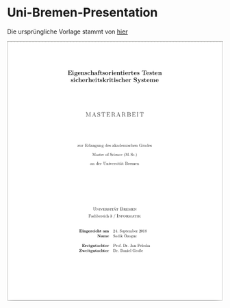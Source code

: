 # Uni-Bremen-Presentation

Die ursprüngliche Vorlage stammt von [hier](http://www.ant.uni-bremen.de/miscint/private/studi_handout/index.html "ant.uni-bremen.de")


  ![](masterThesisScreenshot.png)
